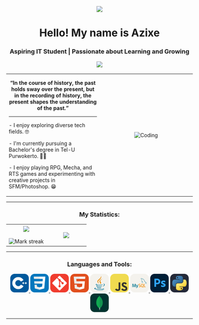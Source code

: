 <p align="center"><picture align="center"><img align="center" src = "https://github.com/7oSkaaa/7oSkaaa/blob/main/Images/about_me.gif?raw=true" width = 50px></picture></p>
<h1 align="center">Hello! My name is Azixe</h1>
<h3 align="center">Aspiring IT Student | Passionate about Learning and Growing</h3>
<p align="center"> <img src="https://komarev.com/ghpvc/?username=Azixe&label=Profile%20views&color=0e75b6&style=flat"  /> </p>

<table align="center">
<tr border="none">
<td width="50%" align="left">
   <div align="center">
   <p><b>“In the course of history, the past holds sway over the present, but in the recording of history, the present shapes the understanding of the past.”</b></p>
      <hr>
</div>

   <p>- I enjoy exploring diverse tech fields. 🤓</p>
   <p>- I'm currently pursuing a Bachelor's degree in Tel-U Purwokerto. 👨‍🎓 </p>
   <p>- I enjoy playing RPG, Mecha, and RTS games and experimenting with creative projects in SFM/Photoshop. 😁</p>
</td>
<td width="50%" align="center">
   <img align="center" alt="Coding" width="450" src="https://media.tenor.com/cX92mi1p-NYAAAAM/coding-anime.gif">
</td>
</tr>
</table>


---

<h3 align="center">My Statistics:</h3>
<p align="center">
<table align="center">
<tr border="none">
<td width="50%" align="center">
  
  <img  align="center"  src="https://github-readme-stats.vercel.app/api?username=Azixe&theme=dark&show_icons=true&count_private=true" />
  <br></br>
  <img  title="🔥 Get streak stats for your profile at git.io/streak-stats" alt="Mark streak" src="https://github-readme-streak-stats.herokuapp.com/?user=Azixe&theme=dark&hide_border=false" /> 
</td>
<td width="50%" align="center">

  <img  align="center"  src="https://github-readme-stats.anuraghazra1.vercel.app/api/top-langs/?username=Azixe&theme=dark&hide_border=false&no-bg=true&no-frame=true&langs_count=10"/>
  
  </td>
</tr>
</table>

---

<h3 align="center">Languages and Tools:</h3>
<p align="center">
   <a href="https://www.w3schools.com/cpp/" target="_blank" rel="noreferrer">
      <img src="https://github.com/tandpfun/skill-icons/blob/main/icons/CPP.svg" alt="cplusplus" width="50" height="50"/>
   </a>
   <a href="https://www.w3schools.com/css/" target="_blank" rel="noreferrer">
      <img src="https://github.com/tandpfun/skill-icons/blob/main/icons/CSS.svg" alt="css3" width="50" height="50"/>
   </a>
   <a href="https://git-scm.com/" target="_blank" rel="noreferrer">
      <img src="https://github.com/tandpfun/skill-icons/blob/main/icons/Git.svg" alt="git" width="50" height="50"/>
   </a>
   <a href="https://www.w3.org/html/" target="_blank" rel="noreferrer">
      <img src="https://github.com/tandpfun/skill-icons/blob/main/icons/HTML.svg" alt="html5" width="50" height="50"/>
   </a>
   <a href="https://www.java.com" target="_blank" rel="noreferrer">
      <img src="https://github.com/tandpfun/skill-icons/blob/main/icons/Java-Light.svg" alt="java" width="50" height="50"/>
   </a>
   <a href="https://developer.mozilla.org/en-US/docs/Web/JavaScript" target="_blank" rel="noreferrer">
      <img src="https://github.com/tandpfun/skill-icons/blob/main/icons/JavaScript.svg" alt="javascript" width="50" height="50"/>
   </a>
   <a href="https://www.mysql.com/" target="_blank" rel="noreferrer">
      <img src="https://github.com/tandpfun/skill-icons/blob/main/icons/MySQL-Light.svg" alt="mysql" width="50" height="50"/>
   </a>
   <a href="https://www.photoshop.com/en" target="_blank" rel="noreferrer">
      <img src="https://github.com/tandpfun/skill-icons/blob/main/icons/Photoshop.svg" alt="photoshop" width="50" height="50"/>
   </a>
   <a href="https://www.python.org/" target="_blank" rel="noreferrer">
      <img src="https://github.com/tandpfun/skill-icons/blob/main/icons/Python-Dark.svg" alt="python" width="50" height="50"/>
   </a>
   <a href="https://www.mongodb.com/" target="_blank" rel="noreferrer">
      <img src="https://github.com/tandpfun/skill-icons/blob/main/icons/MongoDB.svg" alt="mongodb" width="50" height="50"/>
   </a>
</p>


---


